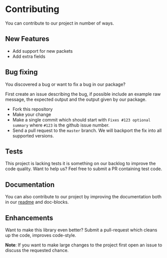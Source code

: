 # Contributing

You can contribute to our project in number of ways. 

## New Features

* Add support for new packets
* Add extra fields

## Bug fixing

You discovered a bug or want to fix a bug in our package? 

First create an issue describing the bug, if possible include an example raw message,
the expected output and the output given by our package. 

* Fork this repository
* Make your change
* Make a single commit which should start with `Fixes #123 optional summary` where `#123` is the github issue number.
* Send a pull request to the `master` branch. We will backport the fix into all supported versions.

## Tests

This project is lacking tests it is something on our backlog to improve the code quality. 
Want to help us? Feel free to submit a PR containing test code.

## Documentation

You can also contribute to our project by improving the documentation both in our [readme](README.md) and doc-blocks.
 
## Enhancements

Want to make this library even better? Submit a pull-request which cleans up the code, improves code-style. 

**Note**: If you want to make large changes to the project first open an issue to discuss the requested chance.
